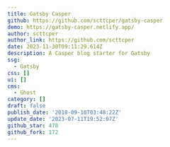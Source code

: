 ```yaml
---
title: Gatsby Casper
github: https://github.com/scttcper/gatsby-casper
demo: https://gatsby-casper.netlify.app/
author: scttcper
author_link: https://github.com/scttcper
date: 2023-11-30T09:11:29.614Z
description: A Casper blog starter for Gatsby
ssg:
  - Gatsby
css: []
ui: []
cms:
  - Ghost
category: []
draft: false
publish_date: '2018-09-10T03:48:22Z'
update_date: '2023-07-11T19:52:07Z'
github_star: 478
github_fork: 172
---
```


